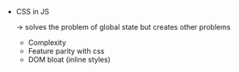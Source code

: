 

* CSS in JS <!-- .element: class="fragment" data-fragment-index="1" -->

  &rarr; solves the problem of global state but creates other problems <!-- .element: class="fragment" data-fragment-index="1" -->
  * Complexity <!-- .element: class="fragment" data-fragment-index="1" -->
  * Feature parity with css <!-- .element: class="fragment" data-fragment-index="1" -->
  * DOM bloat (inline styles) <!-- .element: class="fragment" data-fragment-index="1" -->

